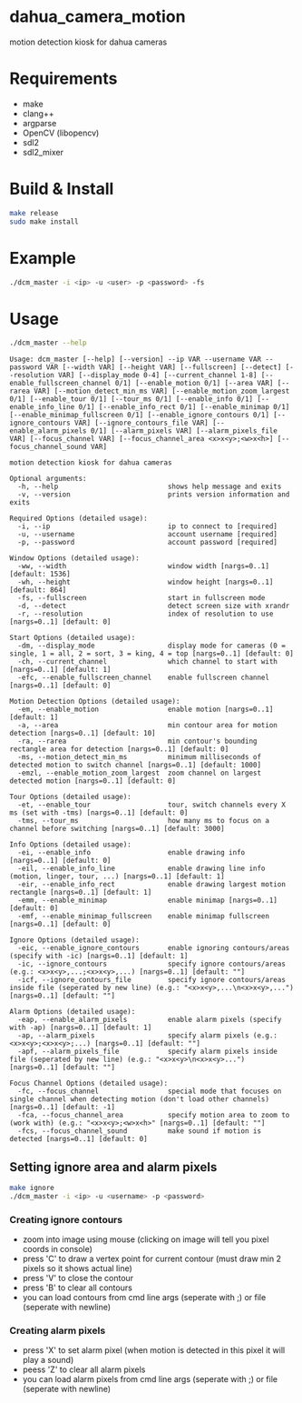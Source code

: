 # dahua_camera_motion
motion detection kiosk for dahua cameras

# Requirements
* make
* clang++
* argparse
* OpenCV (libopencv)
* sdl2
* sdl2_mixer

# Build & Install
```sh
make release
sudo make install
```

# Example
```sh
./dcm_master -i <ip> -u <user> -p <password> -fs
```

# Usage
```sh
./dcm_master --help
```
```
Usage: dcm_master [--help] [--version] --ip VAR --username VAR --password VAR [--width VAR] [--height VAR] [--fullscreen] [--detect] [--resolution VAR] [--display_mode 0-4] [--current_channel 1-8] [--enable_fullscreen_channel 0/1] [--enable_motion 0/1] [--area VAR] [--rarea VAR] [--motion_detect_min_ms VAR] [--enable_motion_zoom_largest 0/1] [--enable_tour 0/1] [--tour_ms 0/1] [--enable_info 0/1] [--enable_info_line 0/1] [--enable_info_rect 0/1] [--enable_minimap 0/1] [--enable_minimap_fullscreen 0/1] [--enable_ignore_contours 0/1] [--ignore_contours VAR] [--ignore_contours_file VAR] [--enable_alarm_pixels 0/1] [--alarm_pixels VAR] [--alarm_pixels_file VAR] [--focus_channel VAR] [--focus_channel_area <x>x<y>;<w>x<h>] [--focus_channel_sound VAR]

motion detection kiosk for dahua cameras

Optional arguments:
  -h, --help                           shows help message and exits 
  -v, --version                        prints version information and exits 

Required Options (detailed usage):
  -i, --ip                             ip to connect to [required]
  -u, --username                       account username [required]
  -p, --password                       account password [required]

Window Options (detailed usage):
  -ww, --width                         window width [nargs=0..1] [default: 1536]
  -wh, --height                        window height [nargs=0..1] [default: 864]
  -fs, --fullscreen                    start in fullscreen mode 
  -d, --detect                         detect screen size with xrandr 
  -r, --resolution                     index of resolution to use [nargs=0..1] [default: 0]

Start Options (detailed usage):
  -dm, --display_mode                  display mode for cameras (0 = single, 1 = all, 2 = sort, 3 = king, 4 = top [nargs=0..1] [default: 0]
  -ch, --current_channel               which channel to start with [nargs=0..1] [default: 1]
  -efc, --enable_fullscreen_channel    enable fullscreen channel [nargs=0..1] [default: 0]

Motion Detection Options (detailed usage):
  -em, --enable_motion                 enable motion [nargs=0..1] [default: 1]
  -a, --area                           min contour area for motion detection [nargs=0..1] [default: 10]
  -ra, --rarea                         min contour's bounding rectangle area for detection [nargs=0..1] [default: 0]
  -ms, --motion_detect_min_ms          minimum milliseconds of detected motion to switch channel [nargs=0..1] [default: 1000]
  -emzl, --enable_motion_zoom_largest  zoom channel on largest detected motion [nargs=0..1] [default: 0]

Tour Options (detailed usage):
  -et, --enable_tour                   tour, switch channels every X ms (set with -tms) [nargs=0..1] [default: 0]
  -tms, --tour_ms                      how many ms to focus on a channel before switching [nargs=0..1] [default: 3000]

Info Options (detailed usage):
  -ei, --enable_info                   enable drawing info [nargs=0..1] [default: 0]
  -eil, --enable_info_line             enable drawing line info (motion, linger, tour, ...) [nargs=0..1] [default: 1]
  -eir, --enable_info_rect             enable drawing largest motion rectangle [nargs=0..1] [default: 1]
  -emm, --enable_minimap               enable minimap [nargs=0..1] [default: 0]
  -emf, --enable_minimap_fullscreen    enable minimap fullscreen [nargs=0..1] [default: 0]

Ignore Options (detailed usage):
  -eic, --enable_ignore_contours       enable ignoring contours/areas (specify with -ic) [nargs=0..1] [default: 1]
  -ic, --ignore_contours               specify ignore contours/areas (e.g.: <x>x<y>,...;<x>x<y>,...) [nargs=0..1] [default: ""]
  -icf, --ignore_contours_file         specify ignore contours/areas inside file (seperated by new line) (e.g.: "<x>x<y>,...\n<x>x<y>,...") [nargs=0..1] [default: ""]

Alarm Options (detailed usage):
  -eap, --enable_alarm_pixels          enable alarm pixels (specify with -ap) [nargs=0..1] [default: 1]
  -ap, --alarm_pixels                  specify alarm pixels (e.g.: <x>x<y>;<x>x<y>;...) [nargs=0..1] [default: ""]
  -apf, --alarm_pixels_file            specify alarm pixels inside file (seperated by new line) (e.g.: "<x>x<y>\n<x>x<y>...") [nargs=0..1] [default: ""]

Focus Channel Options (detailed usage):
  -fc, --focus_channel                 special mode that focuses on single channel when detecting motion (don't load other channels) [nargs=0..1] [default: -1]
  -fca, --focus_channel_area           specify motion area to zoom to (work with) (e.g.: "<x>x<y>;<w>x<h>" [nargs=0..1] [default: ""]
  -fcs, --focus_channel_sound          make sound if motion is detected [nargs=0..1] [default: 0]
```

## Setting ignore area and alarm pixels
```sh
make ignore
./dcm_master -i <ip> -u <username> -p <password>
```
### Creating ignore contours
* zoom into image using mouse (clicking on image will tell you pixel coords in console)
* press 'C' to draw a vertex point for current contour (must draw min 2 pixels so it shows actual line)
* press 'V' to close the contour
* press 'B' to clear all contours
* you can load contours from cmd line args (seperate with ;) or file (seperate with newline)

### Creating alarm pixels
* press 'X' to set alarm pixel (when motion is detected in this pixel it will play a sound)
* peess 'Z' to clear all alarm pixels
* you can load alarm pixels from cmd line args (seperate with ;) or file (seperate with newline)
